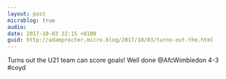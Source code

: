 ```yaml
---
layout: post
microblog: true
audio: 
date: 2017-10-03 22:15 +0100
guid: http://adamprocter.micro.blog/2017/10/03/turns-out-the.html
---
```

Turns out the U21 team can score goals! Well done @AfcWimbledon 4-3 #coyd
